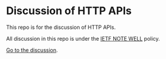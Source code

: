 # Discussion of HTTP APIs

This repo is for the discussion of HTTP APIs.

All discussion in this repo is under the [IETF NOTE WELL](https://www.ietf.org/about/note-well/) policy.

[Go to the discussion](https://github.com/ietf-wg-httpapi/discussion/discussions).
